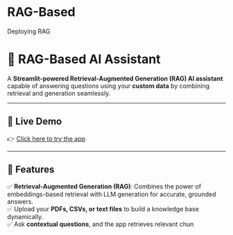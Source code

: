 # RAG-Based
Deploying RAG
# 🤖 RAG-Based AI Assistant

A **Streamlit-powered Retrieval-Augmented Generation (RAG) AI assistant** capable of answering questions using your **custom data** by combining retrieval and generation seamlessly.

---

## 🚀 Live Demo

👉 [Click here to try the app](https://rag-based-ai.streamlit.app/)

---

## 📌 Features

✅ **Retrieval-Augmented Generation (RAG)**: Combines the power of embeddings-based retrieval with LLM generation for accurate, grounded answers.  
✅ Upload your **PDFs, CSVs, or text files** to build a knowledge base dynamically.  
✅ Ask **contextual questions**, and the app retrieves relevant chun
